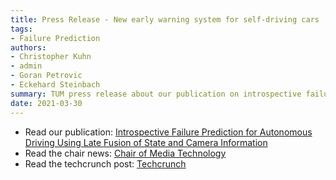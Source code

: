 ```yaml
---
title: Press Release - New early warning system for self-driving cars
tags:
- Failure Prediction
authors:
- Christopher Kuhn
- admin
- Goran Petrovic
- Eckehard Steinbach
summary: TUM press release about our publication on introspective failure prediction for autonomous driving using late fusion of state and camera information
date: 2021-03-30
---
```


* Read our publication: [Introspective Failure Prediction for Autonomous Driving Using Late Fusion of State and Camera Information](/publication/introspection_bb_fusion/)
* Read the chair news: [Chair of Media Technology](https://www.ce.cit.tum.de/lmt/aktuelles/article/tum-press-release-new-early-warning-system-for-self-driving-cars/)
* Read the techcrunch post: [Techcrunch](https://techcrunch.com/2021/04/20/deep-science-introspective-detail-oriented-and-disaster-chasing-ais/)
